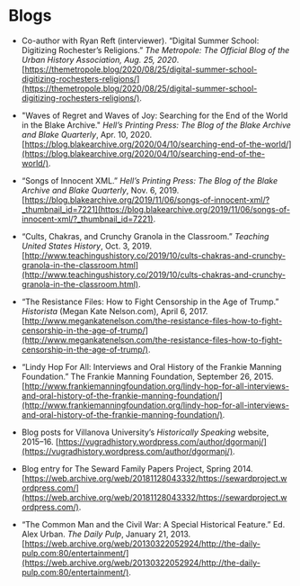# Blogs

*	Co-author with Ryan Reft (interviewer). “Digital Summer School: Digitizing Rochester’s Religions.” *The Metropole: The Official Blog of the Urban History Association, Aug. 25, 2020*. [https://themetropole.blog/2020/08/25/digital-summer-school-digitizing-rochesters-religions/](https://themetropole.blog/2020/08/25/digital-summer-school-digitizing-rochesters-religions/).

* "Waves of Regret and Waves of Joy: Searching for the End of the World in the Blake Archive." *Hell’s Printing Press: The Blog of the Blake Archive and Blake Quarterly*, Apr. 10, 2020. [https://blog.blakearchive.org/2020/04/10/searching-end-of-the-world/](https://blog.blakearchive.org/2020/04/10/searching-end-of-the-world/).

*	“Songs of Innocent XML.” *Hell’s Printing Press: The Blog of the Blake Archive and Blake Quarterly*, Nov. 6, 2019. [https://blog.blakearchive.org/2019/11/06/songs-of-innocent-xml/?_thumbnail_id=7221](https://blog.blakearchive.org/2019/11/06/songs-of-innocent-xml/?_thumbnail_id=7221).

*	“Cults, Chakras, and Crunchy Granola in the Classroom.” *Teaching United States History*, Oct. 3, 2019. [http://www.teachingushistory.co/2019/10/cults-chakras-and-crunchy-granola-in-the-classroom.html](http://www.teachingushistory.co/2019/10/cults-chakras-and-crunchy-granola-in-the-classroom.html). 

*	“The Resistance Files: How to Fight Censorship in the Age of Trump.” *Historista* (Megan Kate Nelson.com), April 6, 2017. [http://www.megankatenelson.com/the-resistance-files-how-to-fight-censorship-in-the-age-of-trump/](http://www.megankatenelson.com/the-resistance-files-how-to-fight-censorship-in-the-age-of-trump/).

*	“Lindy Hop For All: Interviews and Oral History of the Frankie Manning Foundation.” The Frankie Manning Foundation, September 26, 2015. [http://www.frankiemanningfoundation.org/lindy-hop-for-all-interviews-and-oral-history-of-the-frankie-manning-foundation/](http://www.frankiemanningfoundation.org/lindy-hop-for-all-interviews-and-oral-history-of-the-frankie-manning-foundation/).

*	Blog posts for Villanova University’s *Historically Speaking* website, 2015–16. [https://vugradhistory.wordpress.com/author/dgormanj/](https://vugradhistory.wordpress.com/author/dgormanj/).

*	Blog entry for The Seward Family Papers Project, Spring 2014. [https://web.archive.org/web/20181128043332/https://sewardproject.wordpress.com/](https://web.archive.org/web/20181128043332/https://sewardproject.wordpress.com/).

* “The Common Man and the Civil War: A Special Historical Feature.” Ed. Alex Urban. *The Daily Pulp*, January 21, 2013. [https://web.archive.org/web/20130322052924/http://the-daily-pulp.com:80/entertainment/](https://web.archive.org/web/20130322052924/http://the-daily-pulp.com:80/entertainment/).
